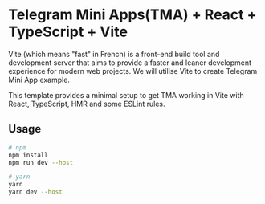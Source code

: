 # Telegram Mini Apps(TMA) + React + TypeScript + Vite

Vite (which means "fast" in French) is a front-end build tool and development server that aims to provide a faster and leaner development experience for modern web projects. We will utilise Vite to create Telegram Mini App example.

This template provides a minimal setup to get TMA working in Vite with React, TypeScript, HMR and some ESLint rules.

## Usage

```bash
# npm
npm install
npm run dev --host
```

```bash
# yarn
yarn
yarn dev --host
```
